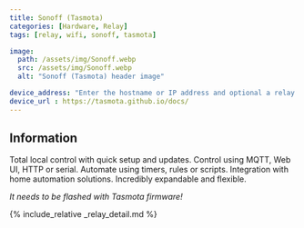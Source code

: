```yaml
---
title: Sonoff (Tasmota)
categories: [Hardware, Relay]
tags: [relay, wifi, sonoff, tasmota]

image:
  path: /assets/img/Sonoff.webp
  src: /assets/img/Sonoff.webp
  alt: "Sonoff (Tasmota) header image"

device_address: "Enter the hostname or IP address and optional a relay number separated by a dash.<br />Ex: `http://[PASSWORD]@[HOST]#[POWER_SWITCH_NR]`"
device_url : https://tasmota.github.io/docs/
---
```


## Information

Total local control with quick setup and updates. Control using MQTT, Web UI, HTTP or serial. Automate using timers, rules or scripts. Integration with home automation solutions. Incredibly expandable and flexible.

*It needs to be flashed with Tasmota firmware!*

{% include_relative _relay_detail.md %}
